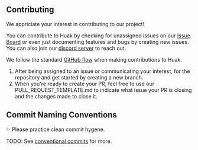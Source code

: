 Contributing
--------------

We appriciate your interest in contributing to our project!

You can contribute to Huak by checking for unassigned issues on our [Issue Board](https://github.com/orgs/huak-rs/projects/1) or even just documenting features and bugs by creating new issues. You can also join our [discord server](https://discord.gg/KjHdBaBGhm) to reach out.

We follow the standard [GitHub flow](https://docs.github.com/en/get-started/quickstart/github-flow) when making contributions to Huak.

1. After being assigned to an issue or communicating your interest, for the repository and get started by creating a new branch.
2. When you're ready to create your PR, feel free to use our PULL_REQUEST_TEMPLATE.md to indicate what issue your PR is closing and the changes made to close it.

Commit Naming Conventions
--------------------------

✨ Please practice clean commit hygene.

TODO: See [conventional commits](https://www.conventionalcommits.org/en/v1.0.0/) for more.
